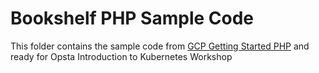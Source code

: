 # Bookshelf PHP Sample Code

This folder contains the sample code from [GCP Getting Started PHP][getting-started-php] and ready for Opsta Introduction to Kubernetes Workshop

[getting-started-php]: https://github.com/GoogleCloudPlatform/getting-started-php

